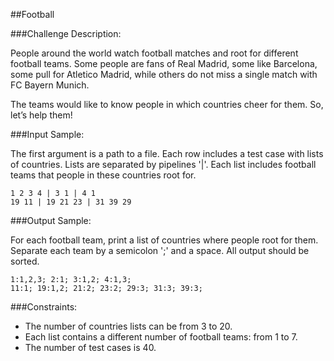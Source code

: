 ##Football

###Challenge Description:

People around the world watch football matches and root for different football teams. Some people are fans of Real Madrid, some like Barcelona, some pull for Atletico Madrid, while others do not miss a single match with FC Bayern Munich.

The teams would like to know people in which countries cheer for them. So, let’s help them!

###Input Sample:

The first argument is a path to a file. Each row includes a test case with lists of countries. Lists are separated by pipelines '|'. Each list includes football teams that people in these countries root for.
```
1 2 3 4 | 3 1 | 4 1
19 11 | 19 21 23 | 31 39 29
```

###Output Sample:

For each football team, print a list of countries where people root for them. Separate each team by a semicolon ';' and a space. All output should be sorted.
```
1:1,2,3; 2:1; 3:1,2; 4:1,3;
11:1; 19:1,2; 21:2; 23:2; 29:3; 31:3; 39:3;
```

###Constraints:

* The number of countries lists can be from 3 to 20.
* Each list contains a different number of football teams: from 1 to 7.
* The number of test cases is 40.
